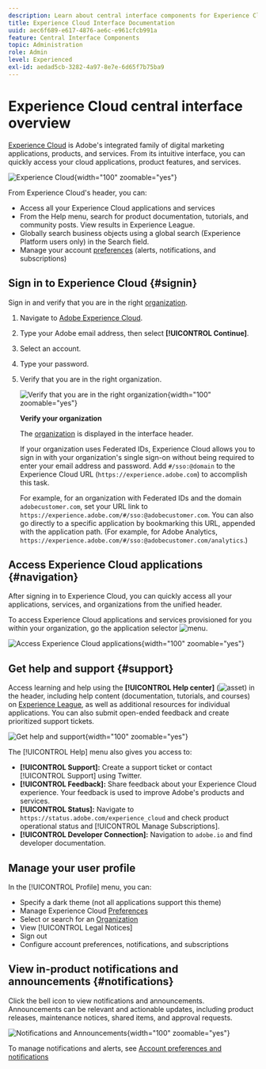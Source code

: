 ```yaml
---
description: Learn about central interface components for Experience Cloud. Get help on user and product administration in the Admin Console, enable applications for Experience Cloud services. Get help on Audience Library, Customer Attributes, Experience Cloud Assets, and more.
title: Experience Cloud Interface Documentation
uuid: aec6f689-e617-4876-ae6c-e961cfcb991a
feature: Central Interface Components
topic: Administration
role: Admin
level: Experienced
exl-id: aedad5cb-3282-4a97-8e7e-6d65f7b75ba9
---
```

# Experience Cloud central interface overview

[Experience Cloud](https://experience.adobe.com) is Adobe's integrated family of digital marketing applications, products, and services. From its intuitive interface, you can quickly access your cloud applications, product features, and services.

![Experience Cloud](assets/landing.png){width="100" zoomable="yes"}

From Experience Cloud's header, you can:

* Access all your Experience Cloud applications and services
* From the Help menu, search for product documentation, tutorials, and community posts. View results in Experience League.
* Globally search business objects using a global search (Experience Platform users only) in the Search field.
* Manage your account [preferences](features/account-preferences.md) (alerts, notifications, and subscriptions)

## Sign in to Experience Cloud {#signin}

Sign in and verify that you are in the right [organization](administration/organizations.md).

1. Navigate to [Adobe Experience Cloud](https://experience.adobe.com).
1. Type your Adobe email address, then select **[!UICONTROL Continue]**.
1. Select an account. 
1. Type your password.
1. Verify that you are in the right organization.

   ![Verify that you are in the right organization](assets/organizations-menu.png){width="100" zoomable="yes"}

   **Verify your organization**

   The [organization](administration/organizations.md) is displayed in the interface header.

   If your organization uses Federated IDs, Experience Cloud allows you to sign in with your organization's single sign-on without being required to enter your email address and password. Add `#/sso:@domain` to the Experience Cloud URL (`https://experience.adobe.com`) to accomplish this task.
    
   For example, for an organization with Federated IDs and the domain `adobecustomer.com`, set your URL link to `https://experience.adobe.com/#/sso:@adobecustomer.com`. You can also go directly to a specific application by bookmarking this URL, appended with the application path. (For example, for Adobe Analytics, `https://experience.adobe.com/#/sso:@adobecustomer.com/analytics`.)

## Access Experience Cloud applications {#navigation}

After signing in to Experience Cloud, you can quickly access all your applications, services, and organizations from the unified header.

To access Experience Cloud applications and services provisioned for you within your organization, go the application selector ![menu](assets/apps-icon.png).

![Access Experience Cloud applications](assets/platform-core-services.png){width="100" zoomable="yes"}

## Get help and support {#support}

Access learning and help using the **[!UICONTROL Help center]** (![asset](assets/help-icon.png)) in the header, including help content (documentation, tutorials, and courses) on [Experience League](https://experienceleague.adobe.com/#home), as well as additional resources for individual applications. You can also submit open-ended feedback and create prioritized support tickets.

![Get help and support](assets/search-menu.png){width="100" zoomable="yes"}

The [!UICONTROL Help] menu also gives you access to:

* **[!UICONTROL Support]:** Create a support ticket or contact [!UICONTROL Support] using Twitter.
* **[!UICONTROL Feedback]:** Share feedback about your Experience Cloud experience. Your feedback is used to improve Adobe's products and services.
* **[!UICONTROL Status]:** Navigate to `https://status.adobe.com/experience_cloud` and check product operational status and [!UICONTROL Manage Subscriptions].
* **[!UICONTROL Developer Connection]:** Navigation to `adobe.io` and find developer documentation.

## Manage your user profile

In the [!UICONTROL Profile] menu, you can:

* Specify a dark theme (not all applications support this theme)
* Manage Experience Cloud [Preferences](features/account-preferences.md)
* Select or search for an [Organization](administration/organizations.md)
* View [!UICONTROL Legal Notices]
* Sign out
* Configure account preferences, notifications, and subscriptions

## View in-product notifications and announcements {#notifications}

Click the bell icon to view notifications and announcements. Announcements can be relevant and actionable updates, including product releases, maintenance notices, shared items, and approval requests.

![Notifications and Announcements](assets/notifications-menu-small.png){width="100" zoomable="yes"}

To manage notifications and alerts, see [Account preferences and notifications](features/account-preferences.md)
